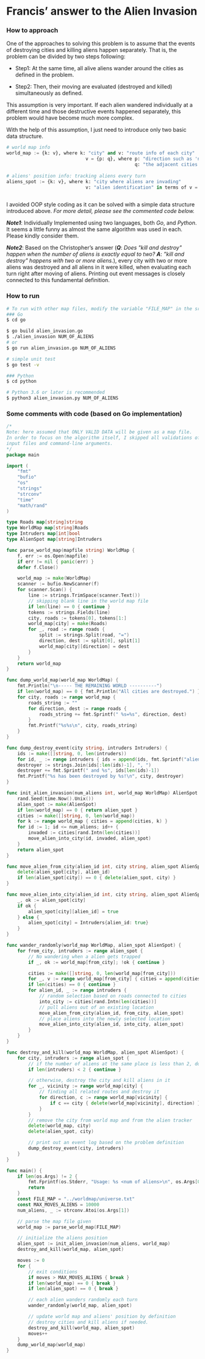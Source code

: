 # Francis’ answer to the Alien Invasion




### How to approach

One of the approaches to solving this problem is to assume that the events of destroying cities and killing aliens happen separately. That is, the problem can be divided by two steps following:

* Step1: At the same time, all alive aliens wander around the cities as defined in the problem.

* Step2: Then, their moving are evaluated (destroyed and killed) simultaneously as defined.

This assumption is very important. If each alien wandered individually at a different time and those destructive events happened separately, this problem would have become much more complex. 

With the help of this assumption, I just need to introduce only two basic data structure.

```python
# world map info
world_map := {k: v}, where k: "city" and v: "route info of each city"
				             v = {p: q}, where p: "direction such as 'north', 'south', ..."
				                               q: "the adjacent cities connected with roads"
				                               
# aliens' position info: tracking aliens every turn
aliens_spot := {k: v}, where k: "city where aliens are invading"
                             v: "alien identification" in terms of v = set(alien_id)
					                 		
```

I avoided OOP style coding as it can be solved with a simple data structure introduced above.
_For more detail, please see the commented code below._



___Note1___: Individually Implemented using two languages, both _Go_, and _Python_. It seems a little funny as almost the same algorithm was used in each. Please kindly consider them.

***Note2***: Based on the Christopher’s answer (___Q___: _Does "kill and destroy" happen when the number of aliens is exactly equal to two?_ ___A___: _”kill and destroy" happens with two or more aliens._), every city with two or more aliens was destroyed and all aliens in it were killed, when evaluating each turn right after moving of aliens.
Printing out event messages is closely connected to this fundamental definition. 

### How to run

```bash
# To run with other map files, modify the variable "FILE_MAP" in the src file
### Go
$ cd go

$ go build alien_invasion.go
$ ./alien_invasion NUM_OF_ALIENS
# or
$ go run alien_invasion.go NUM_OF_ALIENS

# simple unit test
$ go test -v

### Python
$ cd python

# Python 3.6 or later is recommended
$ python3 alien_invasion.py NUM_OF_ALIENS
```



### Some comments with code (based on Go implementation)

```go
/* 
Note: here assumed that ONLY VALID DATA will be given as a map file.
In order to focus on the algorithm itself, I skipped all validations of
input files and command-line arguments.
*/
package main

import (
    "fmt"
    "bufio"
    "os"
    "strings"
    "strconv"
    "time"
    "math/rand"
)

type Roads map[string]string
type WorldMap map[string]Roads
type Intruders map[int]bool
type AlienSpot map[string]Intruders

func parse_world_map(mapfile string) WorldMap {
    f, err := os.Open(mapfile)
    if err != nil { panic(err) }
    defer f.Close()

    world_map := make(WorldMap)
    scanner := bufio.NewScanner(f)
    for scanner.Scan() {
        line := strings.TrimSpace(scanner.Text())
      	// skipping blank line in the world map file
        if len(line) == 0 { continue }
        tokens := strings.Fields(line)
        city, roads := tokens[0], tokens[1:]
        world_map[city] = make(Roads)
        for _, road := range roads {
            split := strings.Split(road, "=")
            direction, dest := split[0], split[1]
            world_map[city][direction] = dest
        }
    }
    return world_map
}

func dump_world_map(world_map WorldMap) {
    fmt.Println("\n----- THE REMAINING WORLD ----------")
    if len(world_map) == 0 { fmt.Println("All cities are destroyed.") }
    for city, roads := range world_map {
        roads_string := ""
        for direction, dest := range roads {
            roads_string += fmt.Sprintf(" %s=%s", direction, dest)
        }
        fmt.Printf("%s%s\n", city, roads_string)
    }
}

func dump_destroy_event(city string, intruders Intruders) {
    ids := make([]string, 0, len(intruders))
    for id, _ := range intruders { ids = append(ids, fmt.Sprintf("alien %d", id)) }
    destroyer := strings.Join(ids[:len(ids)-1], ", ")
    destroyer += fmt.Sprintf(" and %s", ids[len(ids)-1])
    fmt.Printf("%s has been destroyed by %s!\n", city, destroyer)
}

func init_alien_invasion(num_aliens int, world_map WorldMap) AlienSpot {
    rand.Seed(time.Now().Unix())
    alien_spot := make(AlienSpot)
    if len(world_map) == 0 { return alien_spot }
    cities := make([]string, 0, len(world_map))
    for k := range world_map { cities = append(cities, k) }
    for id := 1; id <= num_aliens; id++ {
        invaded := cities[rand.Intn(len(cities))]
        move_alien_into_city(id, invaded, alien_spot)
    }
    return alien_spot
}

func move_alien_from_city(alien_id int, city string, alien_spot AlienSpot) {
    delete(alien_spot[city], alien_id)
    if len(alien_spot[city]) == 0 { delete(alien_spot, city) }
}

func move_alien_into_city(alien_id int, city string, alien_spot AlienSpot) {
    _, ok := alien_spot[city]
    if ok {
        alien_spot[city][alien_id] = true
    } else {
        alien_spot[city] = Intruders{alien_id: true}
    }
}

func wander_randomly(world_map WorldMap, alien_spot AlienSpot) {
    for from_city, intruders := range alien_spot {
        // No wandering when a alien gets trapped
        if _, ok := world_map[from_city]; !ok { continue }

        cities := make([]string, 0, len(world_map[from_city]))
        for _, v := range world_map[from_city] { cities = append(cities, v) }
        if len(cities) == 0 { continue }
        for alien_id, _ := range intruders {
            // random selection based on roads connected to cities
            into_city := cities[rand.Intn(len(cities))]
            // pull aliens out of an existing location
            move_alien_from_city(alien_id, from_city, alien_spot)
            // place aliens into the newly selected location
            move_alien_into_city(alien_id, into_city, alien_spot)
        }
    }
}

func destroy_and_kill(world_map WorldMap, alien_spot AlienSpot) {
    for city, intruders := range alien_spot {
        // if the number of aliens at the same place is less than 2, do nothing
        if len(intruders) < 2 { continue }

        // otherwise, destroy the city and kill aliens in it
        for _, vicinity := range world_map[city] {
            // finding all related routes and destroy it
            for direction, c := range world_map[vicinity] {
                if c == city { delete(world_map[vicinity], direction) }
            }
        }
        // remove the city from world map and from the alien tracker
        delete(world_map, city)
        delete(alien_spot, city)

        // print out an event log based on the problem definition
        dump_destroy_event(city, intruders)
    }
}

func main() {
    if len(os.Args) != 2 {
        fmt.Fprintf(os.Stderr, "Usage: %s <num of aliens>\n", os.Args[0])
        return
    }
    const FILE_MAP = "../worldmap/universe.txt"
    const MAX_MOVES_ALIENS = 10000
    num_aliens, _ := strconv.Atoi(os.Args[1])

    // parse the map file given
    world_map := parse_world_map(FILE_MAP)

    // initialize the aliens position
    alien_spot := init_alien_invasion(num_aliens, world_map)
    destroy_and_kill(world_map, alien_spot)

    moves := 0
    for {
        // exit conditions
        if moves > MAX_MOVES_ALIENS { break }
        if len(world_map) == 0 { break }
        if len(alien_spot) == 0 { break }

        // each alien wanders randomly each turn
        wander_randomly(world_map, alien_spot)

        // update world map and aliens' position by definition
        // destroy cities and kill aliens if needed.
        destroy_and_kill(world_map, alien_spot)
        moves++
    }
    dump_world_map(world_map)
}
```


